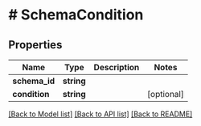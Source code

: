 # # SchemaCondition

## Properties

Name | Type | Description | Notes
------------ | ------------- | ------------- | -------------
**schema_id** | **string** |  |
**condition** | **string** |  | [optional]

[[Back to Model list]](../../README.md#models) [[Back to API list]](../../README.md#endpoints) [[Back to README]](../../README.md)
